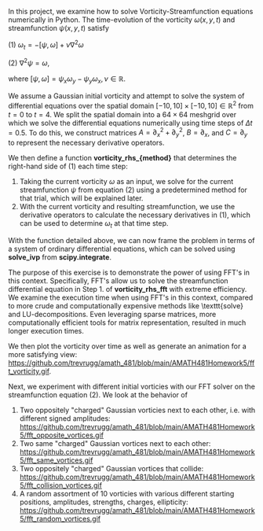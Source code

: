 In this project, we examine how to solve Vorticity-Streamfunction equations numerically in Python. The time-evolution of the vorticity $\omega(x,y,t)$ and streamfunction $\psi(x,y,t)$ satisfy

(1) $\omega_t = -[\psi, \omega] + \nu \nabla^2 \omega$

(2) $\nabla^2 \psi = \omega$,

where $[\psi, \omega] = \psi_x \omega_y - \psi_y \omega_x, \nu \in \mathbb{R}$. 

We assume a Gaussian initial vorticity and attempt to solve the system of differential equations over the spatial domain $[-10,10] \times [-10, 10] \in \mathbb{R}^2$ from $t = 0$ to $t = 4$. We split the spatial domain into a $64 \times 64$ meshgrid over which we solve the differential equations numerically using time steps of $\Delta t = 0.5$. To do this, we construct matrices $A = \partial_x^2 + \partial_y^2$, $B = \partial_x$, and $C = \partial_y$ to represent the necessary derivative operators.

We then define a function **vorticity_rhs_{method}** that determines the right-hand side of (1) each time step:

1. Taking the current vorticity $\omega$ as an input, we solve for the current streamfunction $\psi$ from equation (2) using a predetermined method for that trial, which will be explained later.
2. With the current vorticity and resulting streamfunction, we use the derivative operators to calculate the necessary derivatives in (1), which can be used to determine $\omega_t$ at that time step.

With the function detailed above, we can now frame the problem in terms of a system of ordinary differential equations, which can be solved using **solve_ivp** from **scipy.integrate**.

The purpose of this exercise is to demonstrate the power of using FFT's in this context. Specifically, FFT's allow us to solve the streamfunction differential equation in Step 1. of **vorticity_rhs_fft** with extreme efficiency. We examine the execution time when using FFT's in this context, compared to more crude and computationally expensive methods like \texttt{solve} and LU-decompositions. Even leveraging sparse matrices, more computationally efficient tools for matrix representation, resulted in much longer execution times.

We then plot the vorticity over time as well as generate an animation for a more satisfying view: https://github.com/trevrugg/amath_481/blob/main/AMATH481Homework5/fft_vorticity.gif. 

Next, we experiment with different initial vorticies with our FFT solver on the streamfunction equation (2). We look at the behavior of

1. Two oppositely "charged" Gaussian vorticies next to each other, i.e. with different signed amplitudes: https://github.com/trevrugg/amath_481/blob/main/AMATH481Homework5/fft_opposite_vortices.gif
2. Two same "charged" Gaussian vortices next to each other: https://github.com/trevrugg/amath_481/blob/main/AMATH481Homework5/fft_same_vortices.gif
3. Two oppositely "charged" Gaussian vortices that collide: https://github.com/trevrugg/amath_481/blob/main/AMATH481Homework5/fft_collision_vortices.gif
4. A random assortment of 10 vorticies with various different starting positions, amplitudes, strengths, charges, ellipticity: https://github.com/trevrugg/amath_481/blob/main/AMATH481Homework5/fft_random_vortices.gif
